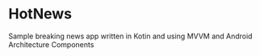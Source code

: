 # HotNews
Sample breaking news app written in Kotin and using MVVM and Android Architecture Components
